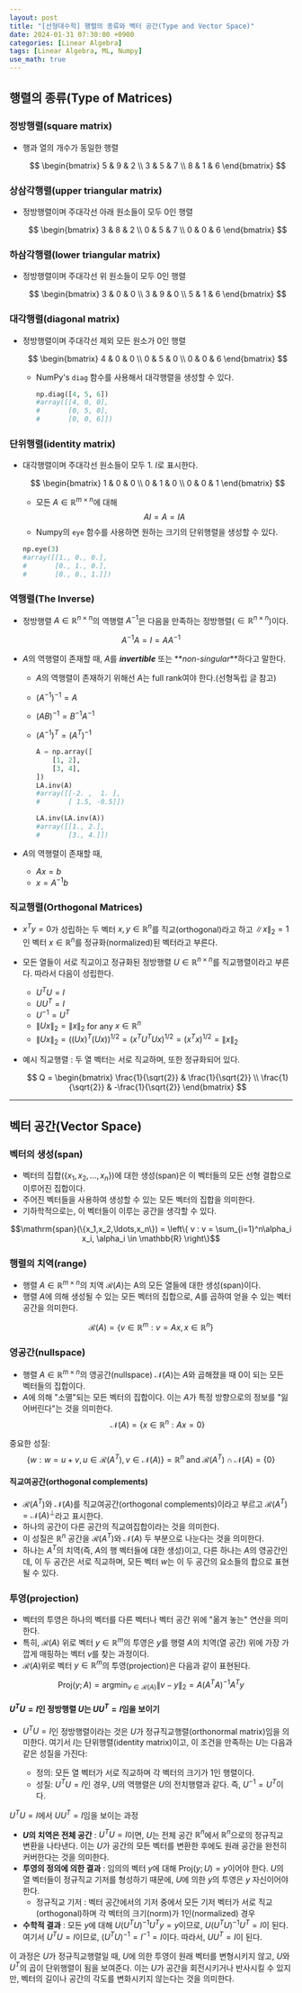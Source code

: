 ```yaml
---
layout: post
title: "[선형대수학] 행렬의 종류와 벡터 공간(Type and Vector Space)"
date: 2024-01-31 07:30:00 +0900
categories: [Linear Algebra]
tags: [Linear Algebra, ML, Numpy]
use_math: true
---
```


## 행렬의 종류(Type of Matrices)

### 정방행렬(square matrix)

- 행과 열의 개수가 동일한 행렬

  $$
  \begin{bmatrix}
    5 & 9 & 2 \\
    3 & 5 & 7 \\
    8 & 1 & 6
  \end{bmatrix}
  $$

### 상삼각행렬(upper triangular matrix)

- 정방행렬이며 주대각선 아래 원소들이 모두 0인 행렬

  $$
  \begin{bmatrix}
    3 & 8 & 2 \\
    0 & 5 & 7 \\
    0 & 0 & 6
  \end{bmatrix}
  $$

### 하삼각행렬(lower triangular matrix)

- 정방행렬이며 주대각선 위 원소들이 모두 0인 행렬

  $$
  \begin{bmatrix}
    3 & 0 & 0 \\
    3 & 9 & 0 \\
    5 & 1 & 6
  \end{bmatrix}
  $$

### 대각행렬(diagonal matrix)

- 정방행렬이며 주대각선 제외 모든 원소가 0인 행렬

  $$
  \begin{bmatrix}
    4 & 0 & 0 \\
    0 & 5 & 0 \\
    0 & 0 & 6
  \end{bmatrix}
  $$

  - NumPy's `diag` 함수를 사용해서 대각행렬을 생성할 수 있다.

    ```python
    np.diag([4, 5, 6])
    #array([[4, 0, 0],
    #       [0, 5, 0],
    #       [0, 0, 6]])
    ```

### 단위행렬(identity matrix)

- 대각행렬이며 주대각선 원소들이 모두 1. $I$로 표시한다.

  $$
  \begin{bmatrix}
    1 & 0 & 0 \\
    0 & 1 & 0 \\
    0 & 0 & 1
  \end{bmatrix}
  $$

  - 모든 $A\in \mathbb{R}^{m\times n}$에 대해
    $$AI = A = IA$$
  - Numpy의 `eye` 함수를 사용하면 원하는 크기의 단위행렬을 생성할 수 있다.

  ```python
  np.eye(3)
  #array([[1., 0., 0.],
  #       [0., 1., 0.],
  #       [0., 0., 1.]])
  ```

### 역행렬(The Inverse)

- 정방행렬 $A\in \mathbb{R}^{n\times n}$의 역행렬 $A^{-1}$은 다음을 만족하는 정방행렬($\in \mathbb{R}^{n\times n}$)이다.

$$A^{-1}A = I = AA^{-1}$$

- $A$의 역행렬이 존재할 때, $A$를 **_invertible_** 또는 **_non-singular_**하다고 말한다.

  - $A$의 역행렬이 존재하기 위해선 $A$는 full rank여야 한다.(선형독립 글 참고)
  - $(A^{-1})^{-1} = A$
  - $(AB)^{-1} = B^{-1}A^{-1}$
  - $(A^{-1})^T = (A^T)^{-1}$

    ```python
    A = np.array([
        [1, 2],
        [3, 4],
    ])
    LA.inv(A)
    #array([[-2. ,  1. ],
    #       [ 1.5, -0.5]])

    LA.inv(LA.inv(A))
    #array([[1., 2.],
    #       [3., 4.]])
    ```

- $A$의 역행렬이 존재할 때,

  - $Ax = b$
  - $x = A^{-1}b$

### 직교행렬(Orthogonal Matrices)

- $x^Ty=0$가 성립하는 두 벡터 $x, y \in \mathbb{R}^n$를 직교(orthogonal)라고 하고 $\|x\|_2 = 1$인 벡터 $x\in \mathbb{R}^n$를 정규화(normalized)된 벡터라고 부른다.

- 모든 열들이 서로 직교이고 정규화된 정방행렬 $U\in \mathbb{R}^{n\times n}$를 직교행렬이라고 부른다. 따라서 다음이 성립한다.

  - $U^TU = I$
  - $UU^T = I$
  - $U^{-1} = U^T$
  - $\|Ux\|_2 = \|x\|_2$ for any $x\in \mathbb{R}^{n}$
  - $\|Ux\|_2 = \big((Ux)^T(Ux)\big)^{1/2} = \big(x^TU^TUx\big)^{1/2} = (x^Tx)^{1/2} = \|x\|_2$

- 예시 직교행렬 : 두 열 벡터는 서로 직교하며, 또한 정규화되어 있다.

  $$
  Q = \begin{bmatrix}
  \frac{1}{\sqrt{2}} & \frac{1}{\sqrt{2}} \\
  \frac{1}{\sqrt{2}} & -\frac{1}{\sqrt{2}}
  \end{bmatrix}
  $$

---

## 벡터 공간(Vector Space)

### 벡터의 생성(span)

- 벡터의 집합($\{x_1,x_2,\ldots,x_n\}$)에 대한 생성(span)은 이 벡터들의 모든 선형 결합으로 이루어진 집합이다.
- 주어진 벡터들을 사용하여 생성할 수 있는 모든 벡터의 집합을 의미한다.
- 기하학적으로는, 이 벡터들이 이루는 공간을 생각할 수 있다.

$$\mathrm{span}(\{x_1,x_2,\ldots,x_n\}) = \left\{ v : v = \sum_{i=1}^n\alpha_i x_i, \alpha_i \in \mathbb{R} \right\}$$

### 행렬의 치역(range)

- 행렬 $A\in \mathbb{R}^{m\times n}$의 치역 $\mathcal{R}(A)$는 A의 모든 열들에 대한 생성(span)이다.
- 행렬 $A$에 의해 생성될 수 있는 모든 벡터의 집합으로, $A$를 곱하여 얻을 수 있는 벡터 공간을 의미한다.

$$\mathcal{R}(A) = \{ v\in \mathbb{R}^m : v = Ax, x\in \mathbb{R}^n\}$$

### 영공간(nullspace)

- 행렬 $A\in \mathbb{R}^{m\times n}$의 영공간(nullspace) $\mathcal{N}(A)$는 $A$와 곱해졌을 때 0이 되는 모든 벡터들의 집합이다.
- $A$에 의해 "소멸"되는 모든 벡터의 집합이다. 이는 $A$가 특정 방향으로의 정보를 "잃어버린다"는 것을 의미한다.
  $$\mathcal{N}(A) = \{x\in \mathbb{R}^n : Ax = 0\}$$

중요한 성질:
$$\{w : w = u + v, u\in \mathcal{R}(A^T), v \in \mathcal{N}(A)\} = \mathbb{R}^n ~\mathrm{and}~ \mathcal{R}(A^T) \cap \mathcal{N}(A) = \{0\}$$

#### 직교여공간(orthogonal complements)

- $\mathcal{R}(A^T)$와 $\mathcal{N}(A)$를 직교여공간(orthogonal complements)이라고 부르고 $\mathcal{R}(A^T) = \mathcal{N}(A)^\perp$라고 표시한다.
- 하나의 공간이 다른 공간의 직교여집합이라는 것을 의미한다.
- 이 성질은 $\mathbb{R}^n$ 공간을 $\mathcal{R}(A^T)$와 $\mathcal{N}(A)$ 두 부분으로 나눈다는 것을 의미한다.
- 하나는 $A^T$의 치역(즉, $A$의 행 벡터들에 대한 생성)이고, 다른 하나는 $A$의 영공간인데, 이 두 공간은 서로 직교하며, 모든 벡터 $w$는 이 두 공간의 요소들의 합으로 표현될 수 있다.

### 투영(projection)

- 벡터의 투영은 하나의 벡터를 다른 벡터나 벡터 공간 위에 "옮겨 놓는" 연산을 의미한다.
- 특히, $\mathcal{R}(A)$ 위로 벡터 $y\in \mathbb{R}^m$의 투영은 $y$를 행렬 $A$의 치역(열 공간) 위에 가장 가깝게 매핑하는 벡터 $v$를 찾는 과정이다.
- $\mathcal{R}(A)$위로 벡터 $y\in \mathbb{R}^m$의 투영(projection)은 다음과 같이 표현된다.

$$\mathrm{Proj}(y;A) = \mathop{\mathrm{argmin}}_{v\in \mathcal{R}(A)} \| v - y \|_2 = A(A^TA)^{-1}A^Ty$$

#### $U^TU = I$인 정방행렬 $U$는 $UU^T = I$임을 보이기

- $U^TU = I$인 정방행렬이라는 것은 $U$가 정규직교행렬(orthonormal matrix)임을 의미한다. 여기서 $I$는 단위행렬(identity matrix)이고, 이 조건을 만족하는 $U$는 다음과 같은 성질을 가진다:

  - 정의: 모든 열 벡터가 서로 직교하며 각 벡터의 크기가 1인 행렬이다.
  - 성질: $U^TU = I$인 경우, $U$의 역행렬은 $U$의 전치행렬과 같다. 즉, $U^{-1} = U^T$이다.

$U^TU = I$에서 $UU^T = I$임을 보이는 과정

- **$U$의 치역은 전체 공간** : $U^TU = I$이면, $U$는 전체 공간 $\mathbb{R}^n$에서 $\mathbb{R}^n$으로의 정규직교 변환을 나타낸다. 이는 $U$가 공간의 모든 벡터를 변환한 후에도 원래 공간을 완전히 커버한다는 것을 의미한다.
- **투영의 정의에 의한 결과** : 임의의 벡터 $y$에 대해 $\mathrm{Proj}(y;U) = y$이어야 한다. $U$의 열 벡터들이 정규직교 기저를 형성하기 때문에, $U$에 의한 $y$의 투영은 $y$ 자신이어야 한다.
  - 정규직교 기저 : 벡터 공간에서의 기저 중에서 모든 기저 벡터가 서로 직교(orthogonal)하며 각 벡터의 크기(norm)가 1인(normalized) 경우
- **수학적 결과** : 모든 $y$에 대해 $U(U^TU)^{-1}U^Ty = y$이므로, $U(U^TU)^{-1}U^T = I$이 된다. 여기서 $U^TU = I$이므로, $(U^TU)^{-1} = I^{-1} = I$이다. 따라서, $UU^T = I$이 된다.

이 과정은 $U$가 정규직교행렬일 때, $U$에 의한 투영이 원래 벡터를 변형시키지 않고, $U$와 $U^T$의 곱이 단위행렬이 됨을 보여준다. 이는 $U$가 공간을 회전시키거나 반사시킬 수 있지만, 벡터의 길이나 공간의 각도를 변화시키지 않는다는 것을 의미한다.

